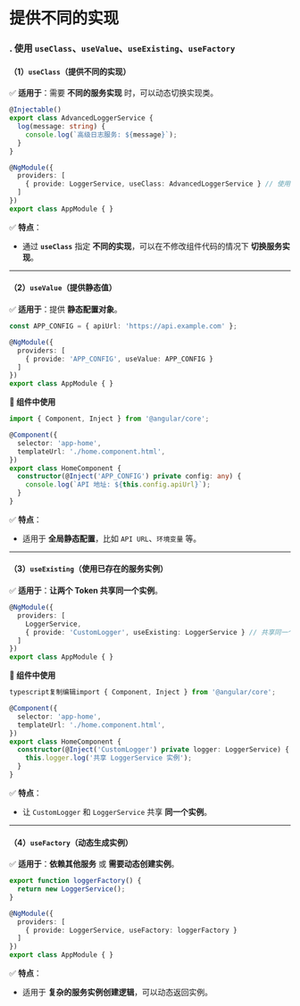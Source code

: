 # 提供不同的实现

### **. 使用 `useClass`、`useValue`、`useExisting`、`useFactory`**

#### **（1）`useClass`（提供不同的实现）**

✅ **适用于**：需要 **不同的服务实现** 时，可以动态切换实现类。

```typescript
@Injectable()
export class AdvancedLoggerService {
  log(message: string) {
    console.log(`高级日志服务: ${message}`);
  }
}

@NgModule({
  providers: [
    { provide: LoggerService, useClass: AdvancedLoggerService } // 使用 AdvancedLoggerService 代替 LoggerService
  ]
})
export class AppModule { }
```

✅ **特点**：

* 通过 **`useClass`** 指定 **不同的实现**，可以在不修改组件代码的情况下 **切换服务实现**。

***

#### **（2）`useValue`（提供静态值）**

✅ **适用于**：提供 **静态配置对象**。

```typescript
const APP_CONFIG = { apiUrl: 'https://api.example.com' };

@NgModule({
  providers: [
    { provide: 'APP_CONFIG', useValue: APP_CONFIG }
  ]
})
export class AppModule { }
```

**📌 组件中使用**

```typescript
import { Component, Inject } from '@angular/core';

@Component({
  selector: 'app-home',
  templateUrl: './home.component.html',
})
export class HomeComponent {
  constructor(@Inject('APP_CONFIG') private config: any) { 
    console.log(`API 地址: ${this.config.apiUrl}`);
  }
}
```

✅ **特点**：

* 适用于 **全局静态配置**，比如 `API URL`、`环境变量` 等。

***

#### **（3）`useExisting`（使用已存在的服务实例）**

✅ **适用于**：**让两个 Token 共享同一个实例**。

```typescript
@NgModule({
  providers: [
    LoggerService,
    { provide: 'CustomLogger', useExisting: LoggerService } // 共享同一个 LoggerService 实例
  ]
})
export class AppModule { }
```

**📌 组件中使用**

```typescript
typescript复制编辑import { Component, Inject } from '@angular/core';

@Component({
  selector: 'app-home',
  templateUrl: './home.component.html',
})
export class HomeComponent {
  constructor(@Inject('CustomLogger') private logger: LoggerService) { 
    this.logger.log('共享 LoggerService 实例');
  }
}
```

✅ **特点**：

* 让 `CustomLogger` 和 `LoggerService` 共享 **同一个实例**。

***

#### **（4）`useFactory`（动态生成实例）**

✅ **适用于**：**依赖其他服务** 或 **需要动态创建实例**。

```typescript
export function loggerFactory() {
  return new LoggerService();
}

@NgModule({
  providers: [
    { provide: LoggerService, useFactory: loggerFactory }
  ]
})
export class AppModule { }
```

✅ **特点**：

* 适用于 **复杂的服务实例创建逻辑**，可以动态返回实例。
